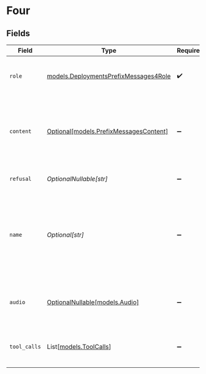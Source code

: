 # Four


## Fields

| Field                                                                                                                        | Type                                                                                                                         | Required                                                                                                                     | Description                                                                                                                  |
| ---------------------------------------------------------------------------------------------------------------------------- | ---------------------------------------------------------------------------------------------------------------------------- | ---------------------------------------------------------------------------------------------------------------------------- | ---------------------------------------------------------------------------------------------------------------------------- |
| `role`                                                                                                                       | [models.DeploymentsPrefixMessages4Role](../models/deploymentsprefixmessages4role.md)                                         | :heavy_check_mark:                                                                                                           | The role of the messages author, in this case `assistant`.                                                                   |
| `content`                                                                                                                    | [Optional[models.PrefixMessagesContent]](../models/prefixmessagescontent.md)                                                 | :heavy_minus_sign:                                                                                                           | The contents of the assistant message. Required unless `tool_calls` or `function_call` is specified.                         |
| `refusal`                                                                                                                    | *OptionalNullable[str]*                                                                                                      | :heavy_minus_sign:                                                                                                           | The refusal message by the assistant.                                                                                        |
| `name`                                                                                                                       | *Optional[str]*                                                                                                              | :heavy_minus_sign:                                                                                                           | An optional name for the participant. Provides the model information to differentiate between participants of the same role. |
| `audio`                                                                                                                      | [OptionalNullable[models.Audio]](../models/audio.md)                                                                         | :heavy_minus_sign:                                                                                                           | Data about a previous audio response from the model.                                                                         |
| `tool_calls`                                                                                                                 | List[[models.ToolCalls](../models/toolcalls.md)]                                                                             | :heavy_minus_sign:                                                                                                           | The tool calls generated by the model, such as function calls.                                                               |